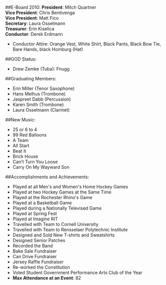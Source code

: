 ##E-Board 2010:
__President__: Mitch Quartner  
__Vice President__:  Chris Bentivenga  
__Vice President__:  Matt Fico  
__Secretary__:  Laura Osselmann  
__Treasurer__: Erin Kiselica  
__Conductor__: Derek Erdmann  

* Conductor Attire: Orange Vest, White Shirt, Black Pants, Black Bow Tie, Bare Hands, black Homburg (Hat)

##GOD Status:
* Drew Zemke (Tuba): Fnugg


##Graduating Members:
* Erin Miller (Tenor Saxophone)
* Hans Melhus (Trombone)
* Jaspreet Dabb (Percussion)
* Karen Smith (Trombone)
* Laura Osselmann (Clarinet)

##New Music:
* 25 or 6 to 4
* 99 Red Balloons
* A Team
* All Start
* Beat It
* Brick House
* Can't Turn You Loose
* Carry On My Wayward Son

##Accomplishments and Achievements:
* Played at all Men's and Women's Home Hockey Games
* Played at two Hockey Games at the Same Time
* Played at the Rochester Rhino's Game
* Played at a Basketball Game
* Played during a Nationally Televised Game
* Played at Spring Fest
* Played at Imagine RIT
* Travelled with Team to Cornell University
* Travelled with Team to Rensselaer Polytechnic Institute
* Designed and Sold New T-shirts and Sweatshirts
* Designed Senior Patches
* Recorded the Band
* Bake Sale Fundraiser
* Can Drive Fundraiser
* Jersey Raffle Fundraiser
* Re-worked the Constitution
* Voted Student Government Performance Arts Club of the Year
* __Max Attendance at an Event__: 82
